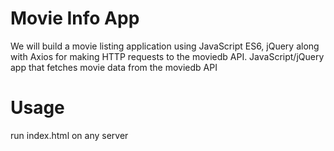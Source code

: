 # Movie Info App
We will build a movie listing application using JavaScript ES6, jQuery along with Axios for making HTTP requests to the moviedb API.
JavaScript/jQuery app that fetches movie data from the moviedb API
# Usage
run index.html on any server

